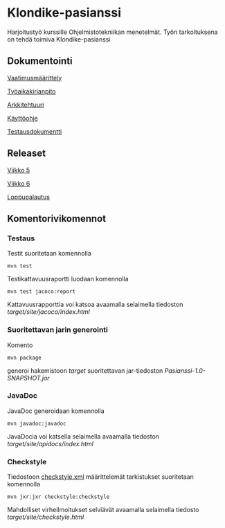 # Klondike-pasianssi

Harjoitustyö kurssille Ohjelmistotekniikan menetelmät. Työn tarkoituksena on tehdä toimiva Klondike-pasianssi

## Dokumentointi
[Vaatimusmäärittely](https://github.com/juliagron/otm-harjoitustyo/blob/master/dokumentointi/vaatimusmaarittely.md)

[Työaikakirjanpito](https://github.com/juliagron/otm-harjoitustyo/blob/master/dokumentointi/tuntikirjanpito.md)

[Arkkitehtuuri](https://github.com/juliagron/otm-harjoitustyo/blob/master/dokumentointi/arkkitehtuuri.md)

[Käyttöohje](https://github.com/juliagron/otm-harjoitustyo/blob/master/dokumentointi/kayttoohje.md)

[Testausdokumentti](https://github.com/juliagron/otm-harjoitustyo/blob/master/dokumentointi/testaus.md)

## Releaset

[Viikko 5](https://github.com/juliagron/otm-harjoitustyo/releases/tag/viikko5)

[Viikko 6](https://github.com/juliagron/otm-harjoitustyo/releases/tag/viikko6)

[Loppupalautus](https://github.com/juliagron/otm-harjoitustyo/releases/tag/loppupalautus)

## Komentorivikomennot

### Testaus
Testit suoritetaan komennolla

    mvn test

Testikattavuusraportti luodaan komennolla

    mvn test jacoco:report

Kattavuusrapporttia voi katsoa avaamalla selaimella tiedoston *target/site/jacoco/index.html*

### Suoritettavan jarin generointi

Komento

    mvn package

generoi hakemistoon *target* suoritettavan jar-tiedoston *Pasianssi-1.0-SNAPSHOT.jar*

### JavaDoc

JavaDoc generoidaan komennolla

    mvn javadoc:javadoc

JavaDocia voi katsella selaimella avaamalla tiedoston *target/site/apidocs/index.html*

### Checkstyle

Tiedostoon [checkstyle.xml](https://github.com/juliagron/otm-harjoitustyo/blob/master/Pasianssi/checkstyle.xml) määrittelemät tarkistukset suoritetaan komennolla

    mvn jxr:jxr checkstyle:checkstyle

Mahdolliset virheilmoitukset selviävät avaamalla selaimella tiedosto *target/site/checkstyle.html*
